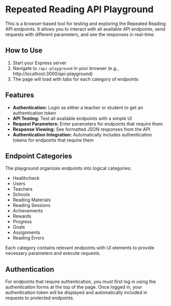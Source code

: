 # Repeated Reading API Playground

This is a browser-based tool for testing and exploring the Repeated Reading API endpoints. It allows you to interact with all available API endpoints, send requests with different parameters, and see the responses in real-time.

## How to Use

1. Start your Express server
2. Navigate to `/api-playground` in your browser (e.g., http://localhost:3000/api-playground)
3. The page will load with tabs for each category of endpoints

## Features

- **Authentication:** Login as either a teacher or student to get an authentication token
- **API Testing:** Test all available endpoints with a simple UI
- **Request Parameters:** Enter parameters for endpoints that require them
- **Response Viewing:** See formatted JSON responses from the API
- **Authentication Integration:** Automatically includes authentication tokens for endpoints that require them

## Endpoint Categories

The playground organizes endpoints into logical categories:

- Healthcheck
- Users
- Teachers
- Schools
- Reading Materials
- Reading Sessions
- Achievements
- Rewards
- Progress
- Goals
- Assignments
- Reading Errors

Each category contains relevant endpoints with UI elements to provide necessary parameters and execute requests.

## Authentication

For endpoints that require authentication, you must first log in using the authentication forms at the top of the page. Once logged in, your authentication token will be displayed and automatically included in requests to protected endpoints. 